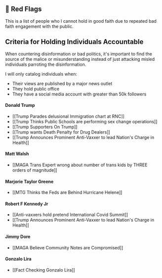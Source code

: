 ## 🚩 Red Flags

This is a list of people who I cannot hold in good faith due to repeated bad faith engagement with the public.
## Criteria for Holding Individuals Accountable

When countering disinformation or bad politics, it's important to find the source of the malice or misunderstanding instead of just attacking misled individuals parroting the disinformation.

I will only catalog individuals when:

- Their views are published by a major news outlet
- They hold public office
- They have a social media account with greater than 50k followers

#### Donald Trump
- [[Trump Parades delusional Immigration chart at RNC]]
- [[Trump Thinks Public Schools are performing sex change operations]]
- [[Trump Supporters On Trump]]
- [[Trump wants Death Penalty for Drug Dealers]]
- [[Trump Announces Prominent Anti-Vaxxer to lead Nation's Charge in Health]]
#### Matt Walsh
- [[MAGA Trans Expert wrong about number of trans kids by THREE orders of magnitude]]
#### Marjorie Taylor Greene
- [[MTG Thinks the Feds are Behind Hurricane Helene]]
#### Robert F Kennedy Jr
- [[Anti-vaxxers hold pretend International Covid Summit]]
- [[Trump Announces Prominent Anti-Vaxxer to lead Nation's Charge in Health]]
#### Jimmy Dore
- [[MAGA Believe Community Notes are Compromised]]
#### Gonzalo Lira
- [[Fact Checking Gonzalo Lira]]